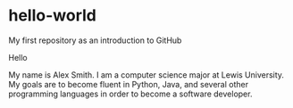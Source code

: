 # hello-world
My first repository as an introduction to GitHub

Hello

My name is Alex Smith. I am a computer science major at Lewis University. 
My goals are to become fluent in Python, Java, and several other programming
languages in order to become a software developer.
